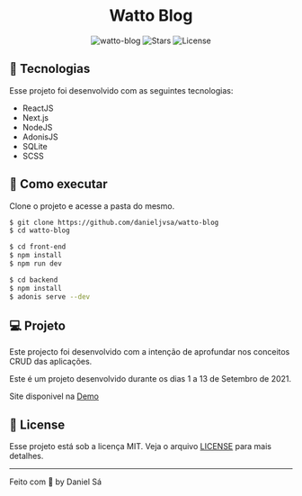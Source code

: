 <h1 align="center">
  Watto Blog
</h1>

<p align="center">
  <img src="https://img.shields.io/static/v1?label=App&message=watto-blog&color=8257E5&labelColor=000000" alt="watto-blog" />
  
  <img src="https://img.shields.io/github/stars/danieljvsa/watto-blog?label=stars&message=MIT&color=8257E5&labelColor=000000" alt="Stars">

  <img  src="https://img.shields.io/static/v1?label=license&message=MIT&color=8257E5&labelColor=000000" alt="License">   
</p>

## 🧪 Tecnologias

Esse projeto foi desenvolvido com as seguintes tecnologias:

- ReactJS
- Next.js
- NodeJS
- AdonisJS
- SQLite
- SCSS

## 🚀 Como executar

Clone o projeto e acesse a pasta do mesmo.

```bash
$ git clone https://github.com/danieljvsa/watto-blog
$ cd watto-blog
```

```bash
$ cd front-end
$ npm install
$ npm run dev
```

```bash
$ cd backend
$ npm install
$ adonis serve --dev
```


## 💻 Projeto

Este projecto foi desenvolvido com a intenção de aprofundar nos conceitos CRUD das aplicações. 

Este é um projeto desenvolvido durante os dias 1 a 13 de Setembro de 2021.

Site disponivel na [Demo](https://moveit-delta-six.vercel.app/)


## 📝 License

Esse projeto está sob a licença MIT. Veja o arquivo [LICENSE](LICENSE.md) para mais detalhes.

---

Feito com 💜 by Daniel Sá 

